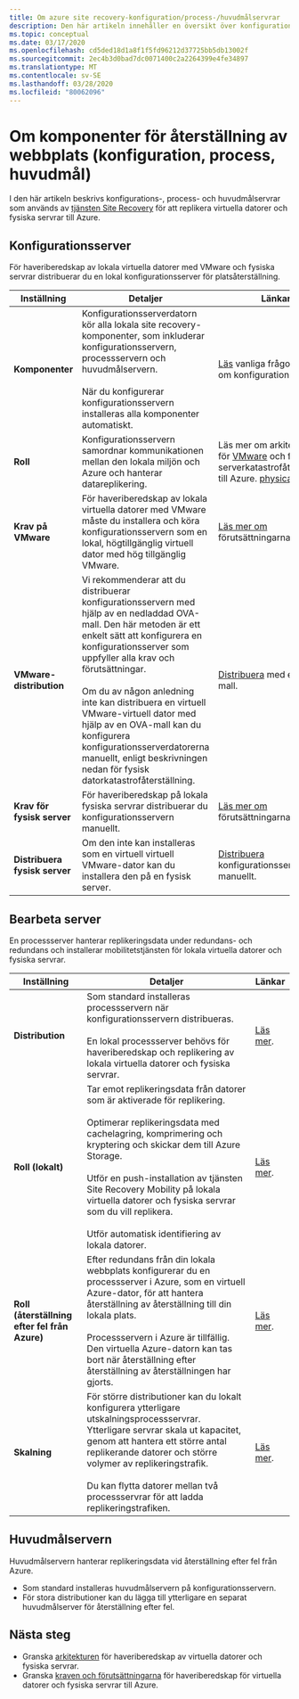 ```yaml
---
title: Om azure site recovery-konfiguration/process-/huvudmålservrar
description: Den här artikeln innehåller en översikt över konfigurations-, process- och huvudmålservrar som använder när du konfigurerar haveriberedskap för lokala virtuella virtuella datorer med VMware till Azure med Azure Site Recovery
ms.topic: conceptual
ms.date: 03/17/2020
ms.openlocfilehash: cd5ded18d1a8f1f5fd96212d37725bb5db13002f
ms.sourcegitcommit: 2ec4b3d0bad7dc0071400c2a2264399e4fe34897
ms.translationtype: MT
ms.contentlocale: sv-SE
ms.lasthandoff: 03/28/2020
ms.locfileid: "80062096"
---
```

# <a name="about-site-recovery-components-configuration-process-master-target"></a>Om komponenter för återställning av webbplats (konfiguration, process, huvudmål)

I den här artikeln beskrivs konfigurations-, process- och huvudmålservrar som används av [tjänsten Site Recovery](site-recovery-overview.md) för att replikera virtuella datorer och fysiska servrar till Azure.

## <a name="configuration-server"></a>Konfigurationsserver

För haveriberedskap av lokala virtuella datorer med VMware och fysiska servrar distribuerar du en lokal konfigurationsserver för platsåterställning.

**Inställning** | **Detaljer** | **Länkar**
--- | --- | ---
**Komponenter**  | Konfigurationsserverdatorn kör alla lokala site recovery-komponenter, som inkluderar konfigurationsservern, processservern och huvudmålservern.<br/><br/> När du konfigurerar konfigurationsservern installeras alla komponenter automatiskt. | [Läs](vmware-azure-common-questions.md#configuration-server) vanliga frågor och svar om konfigurationsservern.
**Roll** | Konfigurationsservern samordnar kommunikationen mellan den lokala miljön och Azure och hanterar datareplikering. | Läs mer om arkitekturen för [VMware](vmware-azure-architecture.md) och fysisk serverkatastrofåterställning till Azure. [physical server](physical-azure-architecture.md)
**Krav på VMware** | För haveriberedskap av lokala virtuella datorer med VMware måste du installera och köra konfigurationsservern som en lokal, högtillgänglig virtuell dator med hög tillgänglig VMware. | [Läs mer om](vmware-azure-deploy-configuration-server.md#prerequisites) förutsättningarna.
**VMware-distribution** | Vi rekommenderar att du distribuerar konfigurationsservern med hjälp av en nedladdad OVA-mall. Den här metoden är ett enkelt sätt att konfigurera en konfigurationsserver som uppfyller alla krav och förutsättningar.<br/><br/> Om du av någon anledning inte kan distribuera en virtuell VMware-virtuell dator med hjälp av en OVA-mall kan du konfigurera konfigurationsserverdatorerna manuellt, enligt beskrivningen nedan för fysisk datorkatastrofåterställning. | [Distribuera](vmware-azure-deploy-configuration-server.md#deploy-a-configuration-server-through-an-ova-template) med en OVA-mall.
**Krav för fysisk server** | För haveriberedskap på lokala fysiska servrar distribuerar du konfigurationsservern manuellt. | [Läs mer om](physical-azure-set-up-source.md#prerequisites) förutsättningarna.
**Distribuera fysisk server** | Om den inte kan installeras som en virtuell virtuell VMware-dator kan du installera den på en fysisk server. | [Distribuera](physical-azure-set-up-source.md#set-up-the-source-environment) konfigurationsservern manuellt.

## <a name="process-server"></a>Bearbeta server

En processserver hanterar replikeringsdata under redundans- och redundans och installerar mobilitetstjänsten för lokala virtuella datorer och fysiska servrar.

**Inställning** | **Detaljer** | **Länkar**
--- | --- | ---
**Distribution**  | Som standard installeras processservern när konfigurationsservern distribueras. <br/><br/> En lokal processserver behövs för haveriberedskap och replikering av lokala virtuella datorer och fysiska servrar. | [Läs mer](vmware-azure-architecture.md#architectural-components).
**Roll (lokalt)** | Tar emot replikeringsdata från datorer som är aktiverade för replikering. <br/><br/> Optimerar replikeringsdata med cachelagring, komprimering och kryptering och skickar dem till Azure Storage. <br/><br/> Utför en push-installation av tjänsten Site Recovery Mobility på lokala virtuella datorer och fysiska servrar som du vill replikera. <br/><br/> Utför automatisk identifiering av lokala datorer. | [Läs mer](vmware-azure-enable-replication.md).
**Roll (återställning efter fel från Azure)** | Efter redundans från din lokala webbplats konfigurerar du en processserver i Azure, som en virtuell Azure-dator, för att hantera återställning av återställning till din lokala plats.<br/><br/> Processservern i Azure är tillfällig. Den virtuella Azure-datorn kan tas bort när återställning efter återställning av återställningen har gjorts. | [Läs mer](vmware-azure-set-up-process-server-azure.md).
**Skalning** | För större distributioner kan du lokalt konfigurera ytterligare utskalningsprocessservrar. Ytterligare servrar skala ut kapacitet, genom att hantera ett större antal replikerande datorer och större volymer av replikeringstrafik.<br/><br/> Du kan flytta datorer mellan två processservrar för att ladda replikeringstrafiken. | [Läs mer](vmware-azure-set-up-process-server-scale.md).

## <a name="master-target-server"></a>Huvudmålservern

Huvudmålservern hanterar replikeringsdata vid återställning efter fel från Azure.

- Som standard installeras huvudmålservern på konfigurationsservern.
- För stora distributioner kan du lägga till ytterligare en separat huvudmålserver för återställning efter fel.

## <a name="next-steps"></a>Nästa steg

- Granska [arkitekturen](vmware-azure-architecture.md) för haveriberedskap av virtuella datorer och fysiska servrar.
- Granska [kraven och förutsättningarna](vmware-physical-azure-support-matrix.md) för haveriberedskap för virtuella datorer och fysiska servrar till Azure.
